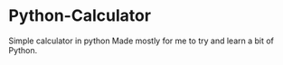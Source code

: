 # Python-Calculator
Simple calculator in python
Made mostly for me to try and learn a bit of Python. 
